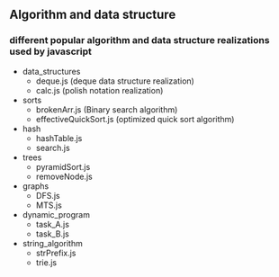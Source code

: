 ## Algorithm and data structure

### different popular algorithm and data structure realizations used by javascript

- data_structures
    - deque.js (deque data structure realization)
    - calc.js (polish notation realization)
- sorts
    - brokenArr.js (Binary search algorithm)
    - effectiveQuickSort.js (optimized quick sort algorithm)
- hash
    - hashTable.js
    - search.js
- trees
    - pyramidSort.js
    - removeNode.js
- graphs
    - DFS.js
    - MTS.js
- dynamic_program
    - task_A.js
    - task_B.js
- string_algorithm
    - strPrefix.js
    - trie.js